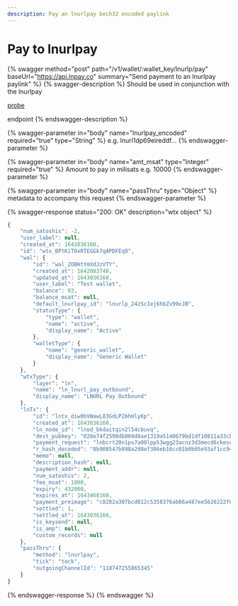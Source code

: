 ```yaml
---
description: Pay an lnurlpay bech32 encoded paylink
---
```


# Pay to lnurlpay

{% swagger method="post" path="/v1/wallet/:wallet_key/lnurlp/pay" baseUrl="https://api.lnpay.co" summary="Send payment to an lnurlpay paylink" %}
{% swagger-description %}
Should be used in conjunction with the lnurlpay 

[probe](probe.md)

 endpoint
{% endswagger-description %}

{% swagger-parameter in="body" name="lnurlpay_encoded" required="true" type="String" %}
e.g. lnurl1dp69eireddf...
{% endswagger-parameter %}

{% swagger-parameter in="body" name="amt_msat" type="Integer" required="true" %}
Amount to pay in milisats e.g. 10000
{% endswagger-parameter %}

{% swagger-parameter in="body" name="passThru" type="Object" %}
metadata to accompany this request
{% endswagger-parameter %}

{% swagger-response status="200: OK" description="wtx object" %}
```javascript
{
    "num_satoshis": -2,
    "user_label": null,
    "created_at": 1643036160,
    "id": "wtx_BPtKiTOxRTEGGk7qAPDFEqO",
    "wal": {
        "id": "wal_ZOBHtYmXdJzVTY",
        "created_at": 1642003748,
        "updated_at": 1643036160,
        "user_label": "Test wallet",
        "balance": 93,
        "balance_msat": null,
        "default_lnurlpay_id": "lnurlp_24zScIej6hbZv99xJB",
        "statusType": {
            "type": "wallet",
            "name": "active",
            "display_name": "Active"
        },
        "walletType": {
            "name": "generic_wallet",
            "display_name": "Generic Wallet"
        }
    },
    "wtxType": {
        "layer": "ln",
        "name": "ln_lnurl_pay_outbound",
        "display_name": "LNURL Pay Outbound"
    },
    "lnTx": {
        "id": "lntx_diw0bVWawL83GdLP2bhHlyKp",
        "created_at": 1643036160,
        "ln_node_id": "lnod_bkdaitqin2l54cbuvq",
        "dest_pubkey": "028e74f2598db804d8ae1319a5140679bd1df10811a33cbb82a183035110343760",
        "payment_request": "lnbcrt20n1ps7a00lpp53wgg23acnz3d3mecd6ckesqmpvz7jwh3ej2xwsmlssx83m6v6lqshp5nwcng97n3wtc2q89t3nk4fyflqh2r0s35jvzd7rlh9whqz40cmvscqzpgxqyd9uqsp53ugy72d0me2ftqg0ft9awhpzpxv7q62n5ye9zlfuwr5uzcut40qs9qyyssqtsdqrh43a9edmzumlnwpx34tucr4vva2hjqzcdkjd0l5fam8k5unc6803c2fsajhchxcqdrvsjtmdymylftl4626cf6f77gr24gqazcpj45nea",
        "r_hash_decoded": "8b908547b898a2d8ef386eb16cc01b0b05e93af1cc9467437f840c78ef4cd7c1",
        "memo": null,
        "description_hash": null,
        "payment_addr": null,
        "num_satoshis": 2,
        "fee_msat": 1000,
        "expiry": 432000,
        "expires_at": 1643468160,
        "payment_preimage": "c8282a307bcd812c5358376ab66a487ee5626222f6f9ee799bb237de252a07cc",
        "settled": 1,
        "settled_at": 1643036160,
        "is_keysend": null,
        "is_amp": null,
        "custom_records": null
    },
    "passThru": {
        "method": "lnurlpay",
        "tick": "tock",
        "outgoingChannelId": "118747255865345"
    }
}
```
{% endswagger-response %}
{% endswagger %}
